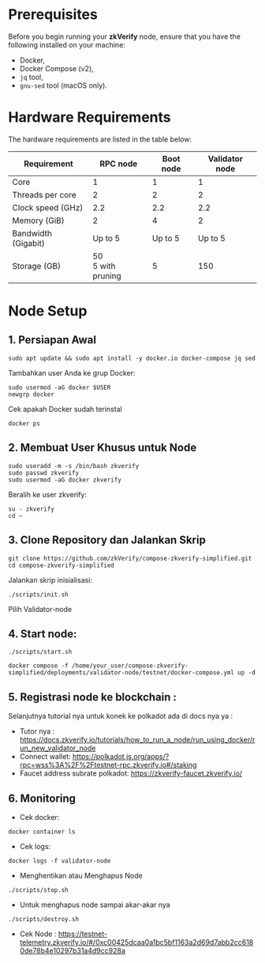 # Prerequisites

Before you begin running your **zkVerify** node, ensure that you have the following installed on your machine:

- Docker,
- Docker Compose (v2),
- `jq` tool,
- `gnu-sed` tool (macOS only).
 
# Hardware Requirements

The hardware requirements are listed in the table below:

| Requirement        | RPC node           | Boot node          | Validator node     |
| ------------------ | ------------------ | ------------------ | ------------------ |
| Core               | 1                  | 1                  | 1                  |
| Threads per core   | 2                  | 2                  | 2                  |
| Clock speed (GHz)  | 2.2                | 2.2                | 2.2                |
| Memory (GiB)       | 2                  | 4                  | 2                  |
| Bandwidth (Gigabit)| Up to 5            | Up to 5            | Up to 5            |
| Storage (GB)       | 50<br/>5 with pruning| 5                | 150                |

# Node Setup 

## 1. Persiapan Awal
```
sudo apt update && sudo apt install -y docker.io docker-compose jq sed
```

Tambahkan user Anda ke grup Docker:
```
sudo usermod -aG docker $USER
newgrp docker
```

Cek apakah Docker sudah terinstal 
```
docker ps
```
## 2. Membuat User Khusus untuk Node
```
sudo useradd -m -s /bin/bash zkverify
sudo passwd zkverify
sudo usermod -aG docker zkverify
```

Beralih ke user zkverify:
```
su - zkverify
cd ~
```

## 3. Clone Repository dan Jalankan Skrip
```
git clone https://github.com/zkVerify/compose-zkverify-simplified.git
cd compose-zkverify-simplified
```

Jalankan skrip inisialisasi:
```
./scripts/init.sh
```

Pilih Validator-node

## 4. Start node:
```
./scripts/start.sh
```
```
docker compose -f /home/your_user/compose-zkverify-simplified/deployments/validator-node/testnet/docker-compose.yml up -d
```

## 5. Registrasi node ke blockchain :
Selanjutnya tutorial nya untuk konek ke polkadot ada di docs nya ya : 
- Tutor nya  : https://docs.zkverify.io/tutorials/how_to_run_a_node/run_using_docker/run_new_validator_node
- Connect wallet: https://polkadot.js.org/apps/?rpc=wss%3A%2F%2Ftestnet-rpc.zkverify.io#/staking
- Faucet address subrate polkadot: https://zkverify-faucet.zkverify.io/
  
## 6. Monitoring 

- Cek docker:
```
docker container ls
```
- Cek logs:
```
docker logs -f validator-node
```
- Menghentikan atau Menghapus Node
```
./scripts/stop.sh
```
- Untuk menghapus node sampai akar-akar nya 
```
./scripts/destroy.sh
```
- Cek Node : https://testnet-telemetry.zkverify.io/#/0xc00425dcaa0a1bc5bf1163a2d69d7abb2cc6180de78b4e10297b31a4d9cc928a

